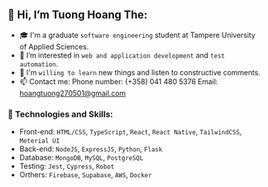 ## 👋 Hi, I’m Tuong Hoang The:
- 🎓 I'm a graduate <code>software engineering</code> student at Tampere University of Applied Sciences.
- 👀 I’m interested in <code>web and application development</code> and <code>test automation</code>. 
- 🌱 I'm <code>willing to learn</code> new things and listen to constructive comments.
- 📫 Contact me: 
      Phone number: (+358) 041 480 5376
      Email: hoangtuong270501@gmail.com
      
      
### :dizzy: Technologies and Skills:
* Front-end: <code>HTML/CSS</code>, <code>TypeScript</code>, <code>React</code>, <code>React Native</code>, <code>TailwindCSS</code>, <code>Meterial UI</code>
* Back-end: <code>NodeJS</code>, <code>ExpressJS</code>,  <code>Python</code>,  <code>Flask</code>
* Database: <code>MongoDB</code>, <code>MySQL</code>, <code>PostgreSQL</code>
* Testing: <code>Jest</code>, <code>Cypress</code>, <code>Robot</code>
* Orthers: <code>Firebase</code>, <code>Supabase</code>, <code>AWS</code>, <code>Docker</code>
 

<!---
HTTuong/HTTuong is a ✨ special ✨ repository because its `README.md` (this file) appears on your GitHub profile.
You can click the Preview link to take a look at your changes.
--->
